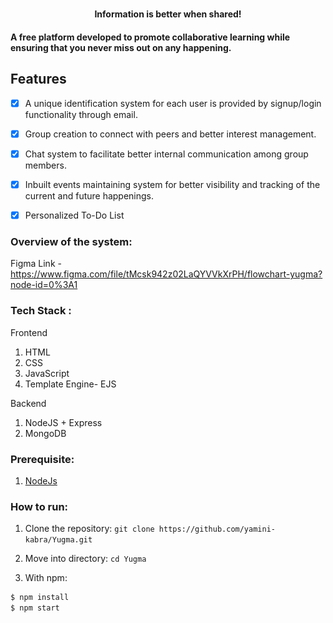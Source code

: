 <p align="center">
		<img src="https://github.com/yamini-kabra/Yugma/blob/main/public/images/yugma1.png?raw=true" width=150px style="margin-left: 2250px;" />
<!-- 		<h2 align="center"> YUGMA </h2> -->
		<h4 align="center"> Information is better when shared! <h4>
		</p>

A free platform developed to promote collaborative learning while ensuring that you never miss out on any happening.


## Features 
- [X]  A unique identification system for each user is provided by signup/login functionality through email.
- [X]  Group creation to connect with peers and better interest management.
- [X]  Chat system to facilitate better internal communication among group members.
- [X]  Inbuilt events maintaining system for better visibility and tracking of the current and future happenings.
- [X]  Personalized To-Do List	


<!-- ## Deployment 
1. Client side - Vercel  --> 

<!-- ## Client Side -->

### Overview of the system: 
Figma Link - https://www.figma.com/file/tMcsk942z02LaQYVVkXrPH/flowchart-yugma?node-id=0%3A1 

### Tech Stack :

Frontend
1. HTML
2. CSS
3. JavaScript
4. Template Engine- EJS 

Backend
1. NodeJS + Express
2. MongoDB 


### Prerequisite:

1. [NodeJs](https://nodejs.org/en/download/)


### How to run:

1. Clone the repository:
`git clone https://github.com/yamini-kabra/Yugma.git`

2. Move into directory:
`cd Yugma`

3. With npm: 
```bash
$ npm install 
$ npm start
```






<!-- ## Server side -->

<!-- ### ER diagram link: -->
<!-- drawSQL - https://drawsql.app/student-141/diagrams/classroom-schedule -->


<!-- ### Tech Stack: 
1. MySQL 
2. NodeJS + Express
3. Typescript

### How to run: 
1. With yarn: 
```bash
$ cd server
$ yarn && yarn start
```

2. With npm: 
```bash
$ cd server
$ npm install && npm run start
``` -->

